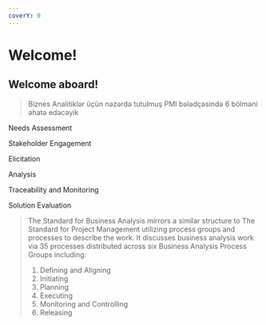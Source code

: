 ```yaml
---
coverY: 0
---
```


# Welcome!

## Welcome aboard!

> Biznes Analitiklər üçün nəzərdə tutulmuş PMI bələdçəsində 6 bölməni əhatə edəcəyik

Needs Assessment&#x20;

Stakeholder Engagement&#x20;

Elicitation&#x20;

Analysis&#x20;

Traceability and Monitoring

Solution Evaluation

> The Standard for Business Analysis mirrors a similar structure to The Standard for Project Management utilizing process groups and processes to describe the work. It discusses business analysis work via 35 processes distributed across six Business Analysis Process Groups including:&#x20;
>
> 1. Defining and Aligning
> 2. Initiating&#x20;
> 3. Planning
> 4. Executing
> 5. Monitoring and Controlling
> 6. Releasing
